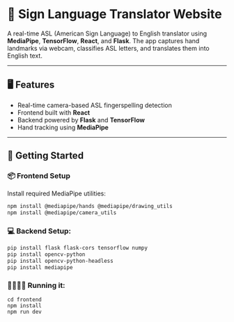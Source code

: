 # 🧠 Sign Language Translator Website

A real-time ASL (American Sign Language) to English translator using **MediaPipe**, **TensorFlow**, **React**, and **Flask**. The app captures hand landmarks via webcam, classifies ASL letters, and translates them into English text.

---

## 🖥️ Features

- Real-time camera-based ASL fingerspelling detection  
- Frontend built with **React**  
- Backend powered by **Flask** and **TensorFlow**  
- Hand tracking using **MediaPipe**

---

## 🚀 Getting Started

### 📦 Frontend Setup

Install required MediaPipe utilities:

```bash
npm install @mediapipe/hands @mediapipe/drawing_utils
npm install @mediapipe/camera_utils
```

### 💻 Backend Setup:
``` bash
pip install flask flask-cors tensorflow numpy
pip install opencv-python
pip install opencv-python-headless
pip install mediapipe
```

### 🏃🏻‍♀️‍➡️ Running it:
```
cd frontend
npm install
npm run dev
```
